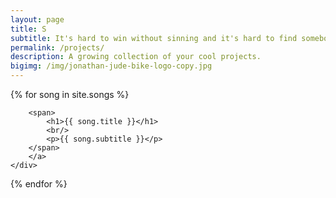 ```yaml
---
layout: page
title: S
subtitle: It's hard to win without sinning and it's hard to find somebody to <sup>TT</sup>love…
permalink: /projects/
description: A growing collection of your cool projects.
bigimg: /img/jonathan-jude-bike-logo-copy.jpg
---
```


{% for song in site.songs %}
<div>
    <div>

        <span>
            <h1>{{ song.title }}</h1>
            <br/>
            <p>{{ song.subtitle }}</p>
        </span>
        </a>
    </div>
</div>

{% endfor %}
